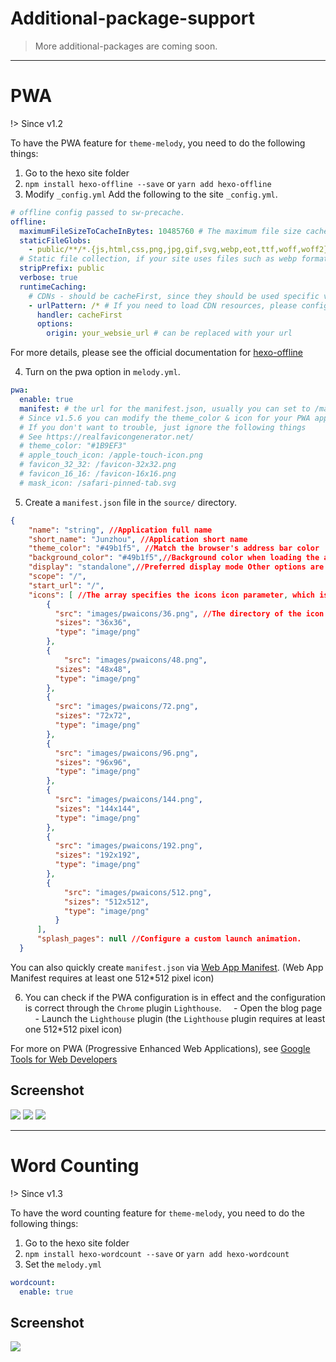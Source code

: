 # Additional-package-support

> More additional-packages are coming soon.

------

# PWA 

!> Since v1.2

To have the PWA feature for `theme-melody`, you need to do the following things:

1. Go to the hexo site folder
2. `npm install hexo-offline --save` or `yarn add hexo-offline`
3. Modify `_config.yml`
Add the following to the site `_config.yml`.

```yaml
# offline config passed to sw-precache.
offline:
  maximumFileSizeToCacheInBytes: 10485760 # The maximum file size cached, in bytes
  staticFileGlobs:
    - public/**/*.{js,html,css,png,jpg,gif,svg,webp,eot,ttf,woff,woff2}
  # Static file collection, if your site uses files such as webp format, please add the file type.
  stripPrefix: public
  verbose: true
  runtimeCaching:
    # CDNs - should be cacheFirst, since they should be used specific versions so should not change
    - urlPattern: /* # If you need to load CDN resources, please configure this option. If not, you can configure it.
      handler: cacheFirst
      options:
        origin: your_websie_url # can be replaced with your url
```
For more details, please see the official documentation for [hexo-offline](https://github.com/JLHwung/hexo-offline)

4. Turn on the pwa option in `melody.yml`.

```yaml
pwa:
  enable: true
  manifest: # the url for the manifest.json, usually you can set to /manifest.json
  # Since v1.5.6 you can modify the theme_color & icon for your PWA app.
  # If you don't want to trouble, just ignore the following things
  # See https://realfavicongenerator.net/
  # theme_color: "#1B9EF3"
  # apple_touch_icon: /apple-touch-icon.png
  # favicon_32_32: /favicon-32x32.png
  # favicon_16_16: /favicon-16x16.png
  # mask_icon: /safari-pinned-tab.svg
```
5. Create a `manifest.json` file in the `source/` directory.
```json
{
    "name": "string", //Application full name
    "short_name": "Junzhou", //Application short name
    "theme_color": "#49b1f5", //Match the browser's address bar color
    "background_color": "#49b1f5",//Background color when loading the app
    "display": "standalone",//Preferred display mode Other options are: fullscreen, minimal-ui, browser
    "scope": "/",
    "start_url": "/",
    "icons": [ //The array specifies the icons icon parameter, which is used to adapt to different devices (requires png, at least one icon of 192px*192px)
        {
          "src": "images/pwaicons/36.png", //The directory of the icon file needs to be created by itself in the source/ directory.
          "sizes": "36x36",
          "type": "image/png"
        },
        {
            "src": "images/pwaicons/48.png",
          "sizes": "48x48",
          "type": "image/png"
        },
        {
          "src": "images/pwaicons/72.png",
          "sizes": "72x72",
          "type": "image/png"
        },
        {
          "src": "images/pwaicons/96.png",
          "sizes": "96x96",
          "type": "image/png"
        },
        {
          "src": "images/pwaicons/144.png",
          "sizes": "144x144",
          "type": "image/png"
        },
        {
          "src": "images/pwaicons/192.png",
          "sizes": "192x192",
          "type": "image/png"
        },
        {
            "src": "images/pwaicons/512.png",
            "sizes": "512x512",
            "type": "image/png"
          }
      ],
      "splash_pages": null //Configure a custom launch animation.
  }
```

You can also quickly create `manifest.json` via [Web App Manifest](https://app-manifest.firebaseapp.com/). (Web App Manifest requires at least one 512*512 pixel icon)

6. You can check if the PWA configuration is in effect and the configuration is correct through the `Chrome` plugin `Lighthouse`.
    - Open the blog page
    - Launch the `Lighthouse` plugin (the `Lighthouse` plugin requires at least one 512*512 pixel icon)

For more on PWA (Progressive Enhanced Web Applications), see [Google Tools for Web Developers](https://developers.google.com/web/tools/lighthouse/audits/address-bar)


## Screenshot

![](https://user-images.githubusercontent.com/12621342/34635943-b50a2810-f2d1-11e7-995b-526e10da55dc.png)
![](https://i.loli.net/2019/02/09/5c5e1556af49b.png)
![](https://i.loli.net/2019/02/09/5c5e15567c52d.jpg)

------

# Word Counting

!> Since v1.3

To have the word counting feature for `theme-melody`, you need to do the following things:

1. Go to the hexo site folder
2. `npm install hexo-wordcount --save` or `yarn add hexo-wordcount`
3. Set the `melody.yml`

```yaml
wordcount:
  enable: true
```

## Screenshot

![](https://user-images.githubusercontent.com/12621342/34635947-be617e0e-f2d1-11e7-918e-594e1a22ab90.png)
